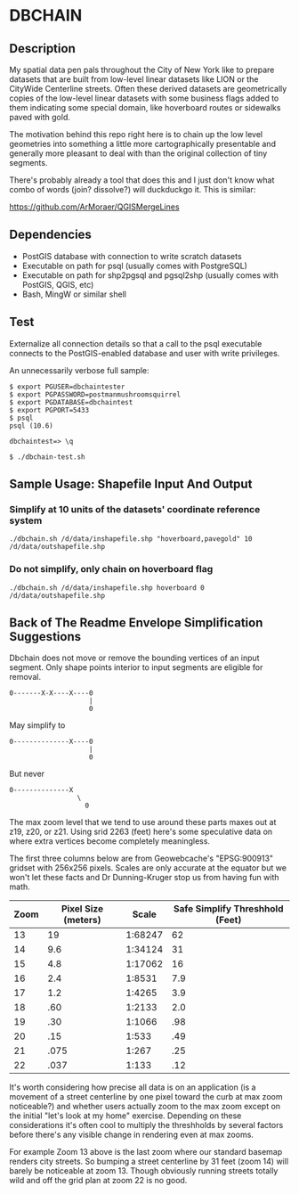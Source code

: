 # DBCHAIN


## Description

My spatial data pen pals throughout the City of New York like to prepare 
datasets that are built from low-level linear datasets like LION or the CityWide 
Centerline streets.  Often these derived datasets are geometrically copies of 
the low-level linear datasets with some business flags added to them indicating 
some special domain, like hoverboard routes or sidewalks paved with gold.

The motivation behind this repo right here is to chain up the low level 
geometries into something a little more cartographically presentable and 
generally more pleasant to deal with than the original collection of tiny
segments.

There's probably already a tool that does this and I just don't know what combo
of words (join? dissolve?) will duckduckgo it.  This is similar:

https://github.com/ArMoraer/QGISMergeLines



## Dependencies

* PostGIS database with connection to write scratch datasets
* Executable on path for psql (usually comes with PostgreSQL)
* Executable on path for shp2pgsql and pgsql2shp (usually comes with PostGIS, QGIS, etc)  
* Bash, MingW or similar shell


## Test

Externalize all connection details so that a call to the psql executable 
connects to the PostGIS-enabled database and user with write privileges.

An unnecessarily verbose full sample:

```
$ export PGUSER=dbchaintester
$ export PGPASSWORD=postmanmushroomsquirrel
$ export PGDATABASE=dbchaintest
$ export PGPORT=5433
$ psql
psql (10.6)

dbchaintest=> \q

$ ./dbchain-test.sh
```

## Sample Usage: Shapefile Input And Output

### Simplify at 10 units of the datasets' coordinate reference system

```
./dbchain.sh /d/data/inshapefile.shp "hoverboard,pavegold" 10 /d/data/outshapefile.shp
```

### Do not simplify, only chain on hoverboard flag

```
./dbchain.sh /d/data/inshapefile.shp hoverboard 0 /d/data/outshapefile.shp
 ```

## Back of The Readme Envelope Simplification Suggestions

Dbchain does not move or remove the bounding vertices of an input segment.  Only
shape points interior to input segments are eligible for removal.

```
0-------X-X----X----0  
                    |
                    0
```
May simplify to
```
0--------------X----0
                    |
                    0
```
But never
```
0--------------X 
                 \   
                   0
```

The max zoom level that we tend to use around these parts maxes out at z19, z20, 
or z21.  Using srid 2263 (feet) here's some speculative data on where extra 
vertices become completely meaningless.

The first three columns below are from Geowebcache's "EPSG:900913" gridset with
256x256 pixels.  Scales are only accurate at the equator but we won't let these 
facts and Dr Dunning-Kruger stop us from having fun with math.

| Zoom | Pixel Size (meters) | Scale | Safe Simplify Threshhold (Feet) |
| --- | --- | --- | --- |
| 13 | 19 | 1:68247 | 62 |
| 14 | 9.6 | 1:34124 | 31 |
| 15 | 4.8 | 1:17062 | 16 |
| 16 | 2.4 | 1:8531 | 7.9 |
| 17 | 1.2 | 1:4265 | 3.9 |
| 18 | .60 | 1:2133 | 2.0 |
| 19 | .30 | 1:1066 | .98 |
| 20 | .15 | 1:533 | .49 |
| 21 | .075 | 1:267 | .25 |
| 22 | .037 | 1:133 | .12 |

It's worth considering how precise all data is on an application (is a movement 
of a street centerline by one pixel toward the curb at max zoom noticeable?) and 
whether users actually zoom to the max zoom except on the initial "let's look at 
my home" exercise.  Depending on these considerations it's often cool to 
multiply the threshholds by several factors before there's any visible change in 
rendering even at max zooms.  

For example Zoom 13 above is the last zoom where our standard basemap renders 
city streets. So bumping a street centerline by 31 feet (zoom 14) will barely be
noticeable at zoom 13. Though obviously running streets totally wild and off the 
grid plan at zoom 22 is no good.